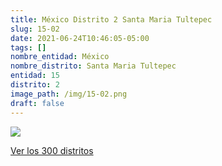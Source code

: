 ```yaml
---
title: México Distrito 2 Santa Maria Tultepec
slug: 15-02
date: 2021-06-24T10:46:05-05:00
tags: []
nombre_entidad: México
nombre_distrito: Santa Maria Tultepec
entidad: 15
distrito: 2
image_path: /img/15-02.png
draft: false
---
```


![](/img/15-02.png)

[Ver los 300 distritos](/docs/elecciones-2021)
